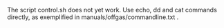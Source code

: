 The script control.sh does not yet work. Use echo, dd and cat 
commands directly, as exemplified in manuals/offgas/commandline.txt .
